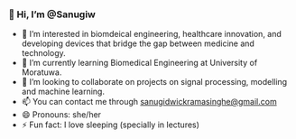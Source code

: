 ### 👋 Hi, I’m @Sanugiw

- 👀 I’m interested in biomdeical engineering, healthcare innovation, and developing devices that bridge the gap between medicine and technology.
- 🌱 I’m currently learning Biomedical Engineering at University of Moratuwa. 
- 💞️ I’m looking to collaborate on projects on signal processing, modelling and machine learning. 
- 📫 You can contact me through sanugidwickramasinghe@gmail.com
- 😄 Pronouns: she/her
- ⚡ Fun fact: I love sleeping (specially in lectures) 



